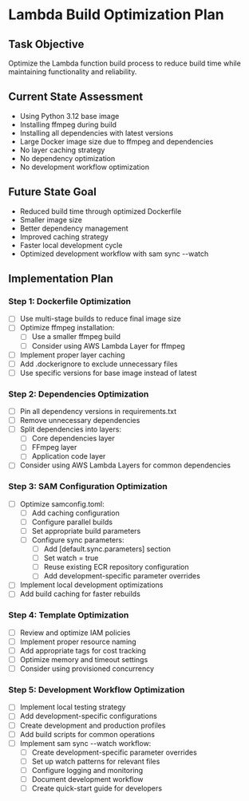 # Lambda Build Optimization Plan

## Task Objective
Optimize the Lambda function build process to reduce build time while maintaining functionality and reliability.

## Current State Assessment
- Using Python 3.12 base image
- Installing ffmpeg during build
- Installing all dependencies with latest versions
- Large Docker image size due to ffmpeg and dependencies
- No layer caching strategy
- No dependency optimization
- No development workflow optimization

## Future State Goal
- Reduced build time through optimized Dockerfile
- Smaller image size
- Better dependency management
- Improved caching strategy
- Faster local development cycle
- Optimized development workflow with sam sync --watch

## Implementation Plan

### Step 1: Dockerfile Optimization
- [ ] Use multi-stage builds to reduce final image size
- [ ] Optimize ffmpeg installation:
  - [ ] Use a smaller ffmpeg build
  - [ ] Consider using AWS Lambda Layer for ffmpeg
- [ ] Implement proper layer caching
- [ ] Add .dockerignore to exclude unnecessary files
- [ ] Use specific versions for base image instead of latest

### Step 2: Dependencies Optimization
- [ ] Pin all dependency versions in requirements.txt
- [ ] Remove unnecessary dependencies
- [ ] Split dependencies into layers:
  - [ ] Core dependencies layer
  - [ ] FFmpeg layer
  - [ ] Application code layer
- [ ] Consider using AWS Lambda Layers for common dependencies

### Step 3: SAM Configuration Optimization
- [ ] Optimize samconfig.toml:
  - [ ] Add caching configuration
  - [ ] Configure parallel builds
  - [ ] Set appropriate build parameters
  - [ ] Configure sync parameters:
    - [ ] Add [default.sync.parameters] section
    - [ ] Set watch = true
    - [ ] Reuse existing ECR repository configuration
    - [ ] Add development-specific parameter overrides
- [ ] Implement local development optimizations
- [ ] Add build caching for faster rebuilds

### Step 4: Template Optimization
- [ ] Review and optimize IAM policies
- [ ] Implement proper resource naming
- [ ] Add appropriate tags for cost tracking
- [ ] Optimize memory and timeout settings
- [ ] Consider using provisioned concurrency

### Step 5: Development Workflow Optimization
- [ ] Implement local testing strategy
- [ ] Add development-specific configurations
- [ ] Create development and production profiles
- [ ] Add build scripts for common operations
- [ ] Implement sam sync --watch workflow:
  - [ ] Create development-specific parameter overrides
  - [ ] Set up watch patterns for relevant files
  - [ ] Configure logging and monitoring
  - [ ] Document development workflow
  - [ ] Create quick-start guide for developers 